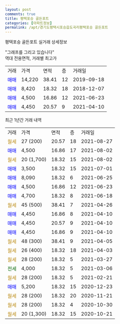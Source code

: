 ```yaml
---
layout: post
comments: true
title: 평택포승 골든포트
categories: [아파트정보]
permalink: /apt/경기도평택시포승읍도곡리평택포승 골든포트
---
```


평택포승 골든포트 실거래 상세정보

<script type="text/javascript">
  google.charts.load('current', {'packages':['line', 'corechart']});
  google.charts.setOnLoadCallback(drawChart);

  function drawChart() {
    var data = new google.visualization.DataTable();
    data.addColumn('date', '거래일');
    data.addColumn('number', "매매");
    data.addColumn('number', "전세");
    data.addColumn('number', "전매");

    data.addRows([[new Date(Date.parse("2021-08-27")), null, null, null], [new Date(Date.parse("2021-08-02")), 4500, null, null], [new Date(Date.parse("2021-08-02")), null, null, null], [new Date(Date.parse("2021-07-01")), 3500, null, null], [new Date(Date.parse("2021-06-25")), 8090, null, null], [new Date(Date.parse("2021-06-23")), 4500, null, null], [new Date(Date.parse("2021-06-18")), 4700, null, null], [new Date(Date.parse("2021-04-26")), null, null, null], [new Date(Date.parse("2021-04-10")), 4450, null, null], [new Date(Date.parse("2021-04-10")), 4450, null, null], [new Date(Date.parse("2021-04-10")), 4450, null, null], [new Date(Date.parse("2021-04-05")), null, null, null], [new Date(Date.parse("2021-04-03")), null, null, null], [new Date(Date.parse("2021-03-27")), null, null, null], [new Date(Date.parse("2021-03-06")), null, 4000, null], [new Date(Date.parse("2021-02-21")), null, null, null], [new Date(Date.parse("2020-12-23")), 5200, null, null], [new Date(Date.parse("2020-11-21")), null, null, null], [new Date(Date.parse("2020-10-30")), null, null, null], [new Date(Date.parse("2020-10-21")), null, null, null]]);

    var options = {
      hAxis: {
        format: 'yyyy/MM/dd'
      },    
      lineWidth: 0,
      pointsVisible: true,    
      title: '최근 1년간 유형별 실거래가 분포',
      legend: { position: 'bottom' }
    };

    var formatter = new google.visualization.NumberFormat({pattern:'###,###'} );
    formatter.format(data, 1);
    formatter.format(data, 2);
    
    setTimeout(function() {
        var chart = new google.visualization.LineChart(document.getElementById('columnchart_material'));
        chart.draw(data, (options));
        document.getElementById('loading').style.display = 'none';
    }, 1000);
  }
</script>


<div id="loading" style="z-index:20; display: block; margin-left: 0px">"그래프를 그리고 있습니다"</div>
<div id="columnchart_material" style="width: 95%; margin-left: 0px; display: block"></div>
<!-- contents start -->
역대 전용면적, 거래별 최고가
<table class="sortable">
    <tr>
      <td>거래</td>
      <td>가격</td>
      <td>면적</td>
      <td>층</td>
      <td>거래일</td>
    </tr>
        <tr>
          <td><a style="color: blue">매매</a></td>
          <td>14,220</td>
          <td>38.41</td>
          <td>12</td>
          <td>2019-09-18</td>
        </tr>            <tr>
          <td><a style="color: blue">매매</a></td>
          <td>8,420</td>
          <td>18.32</td>
          <td>18</td>
          <td>2018-12-07</td>
        </tr>            <tr>
          <td><a style="color: blue">매매</a></td>
          <td>4,500</td>
          <td>16.86</td>
          <td>12</td>
          <td>2021-06-23</td>
        </tr>            <tr>
          <td><a style="color: blue">매매</a></td>
          <td>4,450</td>
          <td>20.57</td>
          <td>9</td>
          <td>2021-04-10</td>
        </tr>        
    
    
</table>

최근 1년간 거래 내역

<table class="sortable">
    <tr>
      <td>거래</td>
      <td>가격</td>
      <td>면적</td>
      <td>층</td>
      <td>거래일</td>
    </tr>
    <tr>
      <td><a style="color: darkgoldenrod">월세</a></td>
      <td>27 (200)</td>
      <td>20.57</td>
      <td>18</td>
      <td>2021-08-27</td>
    </tr>          <tr>
      <td><a style="color: blue">매매</a></td>
      <td>4,500</td>
      <td>16.86</td>
      <td>17</td>
      <td>2021-08-02</td>
    </tr>          <tr>
      <td><a style="color: darkgoldenrod">월세</a></td>
      <td>20 (1,700)</td>
      <td>18.32</td>
      <td>15</td>
      <td>2021-08-02</td>
    </tr>          <tr>
      <td><a style="color: blue">매매</a></td>
      <td>3,500</td>
      <td>18.32</td>
      <td>15</td>
      <td>2021-07-01</td>
    </tr>          <tr>
      <td><a style="color: blue">매매</a></td>
      <td>8,090</td>
      <td>18.32</td>
      <td>6</td>
      <td>2021-06-25</td>
    </tr>          <tr>
      <td><a style="color: blue">매매</a></td>
      <td>4,500</td>
      <td>16.86</td>
      <td>12</td>
      <td>2021-06-23</td>
    </tr>          <tr>
      <td><a style="color: blue">매매</a></td>
      <td>4,700</td>
      <td>18.32</td>
      <td>8</td>
      <td>2021-06-18</td>
    </tr>          <tr>
      <td><a style="color: darkgoldenrod">월세</a></td>
      <td>45 (500)</td>
      <td>38.41</td>
      <td>7</td>
      <td>2021-04-26</td>
    </tr>          <tr>
      <td><a style="color: blue">매매</a></td>
      <td>4,450</td>
      <td>16.86</td>
      <td>8</td>
      <td>2021-04-10</td>
    </tr>          <tr>
      <td><a style="color: blue">매매</a></td>
      <td>4,450</td>
      <td>20.57</td>
      <td>9</td>
      <td>2021-04-10</td>
    </tr>          <tr>
      <td><a style="color: blue">매매</a></td>
      <td>4,450</td>
      <td>16.86</td>
      <td>9</td>
      <td>2021-04-10</td>
    </tr>          <tr>
      <td><a style="color: darkgoldenrod">월세</a></td>
      <td>48 (300)</td>
      <td>38.41</td>
      <td>9</td>
      <td>2021-04-05</td>
    </tr>          <tr>
      <td><a style="color: darkgoldenrod">월세</a></td>
      <td>26 (400)</td>
      <td>18.32</td>
      <td>18</td>
      <td>2021-04-03</td>
    </tr>          <tr>
      <td><a style="color: darkgoldenrod">월세</a></td>
      <td>28 (200)</td>
      <td>18.32</td>
      <td>5</td>
      <td>2021-03-27</td>
    </tr>          <tr>
      <td><a style="color: darkgreen">전세</a></td>
      <td>4,000</td>
      <td>18.32</td>
      <td>5</td>
      <td>2021-03-06</td>
    </tr>          <tr>
      <td><a style="color: darkgoldenrod">월세</a></td>
      <td>28 (200)</td>
      <td>18.32</td>
      <td>5</td>
      <td>2021-02-21</td>
    </tr>          <tr>
      <td><a style="color: blue">매매</a></td>
      <td>5,200</td>
      <td>18.32</td>
      <td>15</td>
      <td>2020-12-23</td>
    </tr>          <tr>
      <td><a style="color: darkgoldenrod">월세</a></td>
      <td>28 (200)</td>
      <td>18.32</td>
      <td>20</td>
      <td>2020-11-21</td>
    </tr>          <tr>
      <td><a style="color: darkgoldenrod">월세</a></td>
      <td>28 (200)</td>
      <td>18.32</td>
      <td>4</td>
      <td>2020-10-30</td>
    </tr>          <tr>
      <td><a style="color: darkgoldenrod">월세</a></td>
      <td>20 (1,300)</td>
      <td>18.32</td>
      <td>15</td>
      <td>2020-10-21</td>
    </tr>      </table>
<!-- contents end -->    

